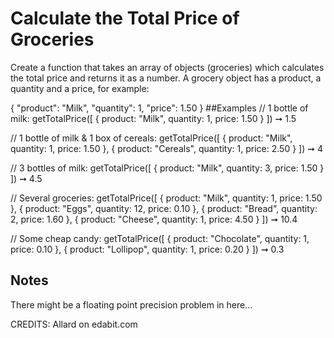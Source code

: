 # Calculate the Total Price of Groceries

Create a function that takes an array of objects (groceries) which calculates the total price and returns it as a number. A grocery object has a product, a quantity and a price, for example:

{
"product": "Milk",
"quantity": 1,
"price": 1.50
}
##Examples
// 1 bottle of milk:
getTotalPrice([
{ product: "Milk", quantity: 1, price: 1.50 }
]) ➞ 1.5

// 1 bottle of milk & 1 box of cereals:
getTotalPrice([
{ product: "Milk", quantity: 1, price: 1.50 },
{ product: "Cereals", quantity: 1, price: 2.50 }
]) ➞ 4

// 3 bottles of milk:
getTotalPrice([
{ product: "Milk", quantity: 3, price: 1.50 }
]) ➞ 4.5

// Several groceries:
getTotalPrice([
{ product: "Milk", quantity: 1, price: 1.50 },
{ product: "Eggs", quantity: 12, price: 0.10 },
{ product: "Bread", quantity: 2, price: 1.60 },
{ product: "Cheese", quantity: 1, price: 4.50 }
]) ➞ 10.4

// Some cheap candy:
getTotalPrice([
{ product: "Chocolate", quantity: 1, price: 0.10 },
{ product: "Lollipop", quantity: 1, price: 0.20 }
]) ➞ 0.3

## Notes

There might be a floating point precision problem in here...

CREDITS: Allard on edabit.com
